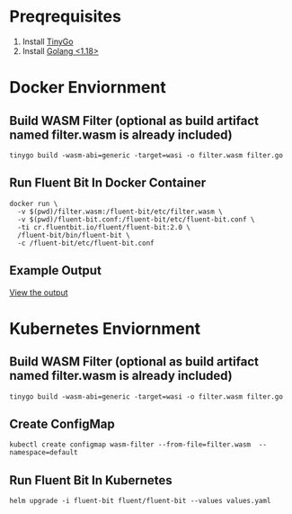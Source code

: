 # Preqrequisites
1. Install [TinyGo](https://tinygo.org/getting-started/)
2. Install [Golang <1.18>](https://golang.org/doc/install)

# Docker Enviornment

## Build WASM Filter (optional as build artifact named filter.wasm is already included)

```
tinygo build -wasm-abi=generic -target=wasi -o filter.wasm filter.go
```

## Run Fluent Bit In Docker Container

```
docker run \
  -v $(pwd)/filter.wasm:/fluent-bit/etc/filter.wasm \
  -v $(pwd)/fluent-bit.conf:/fluent-bit/etc/fluent-bit.conf \
  -ti cr.fluentbit.io/fluent/fluent-bit:2.0 \
  /fluent-bit/bin/fluent-bit \
  -c /fluent-bit/etc/fluent-bit.conf
```

## Example Output
[View the output](./example.output)

# Kubernetes Enviornment

## Build WASM Filter (optional as build artifact named filter.wasm is already included)

```
tinygo build -wasm-abi=generic -target=wasi -o filter.wasm filter.go
```

## Create ConfigMap

```
kubectl create configmap wasm-filter --from-file=filter.wasm  --namespace=default
```

## Run Fluent Bit In Kubernetes

```
helm upgrade -i fluent-bit fluent/fluent-bit --values values.yaml
```